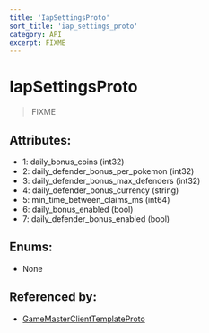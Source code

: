 ```yaml
---
title: 'IapSettingsProto'
sort_title: 'iap_settings_proto'
category: API
excerpt: FIXME
---
```


# IapSettingsProto

> FIXME

## Attributes:

- 1: daily_bonus_coins (int32)
- 2: daily_defender_bonus_per_pokemon (int32) 
- 3: daily_defender_bonus_max_defenders (int32)
- 4: daily_defender_bonus_currency (string) 
- 5: min_time_between_claims_ms (int64)
- 6: daily_bonus_enabled (bool)
- 7: daily_defender_bonus_enabled (bool)

## Enums:

- None

## Referenced by:

- [GameMasterClientTemplateProto](../GameMasterClientTemplateProto/)
